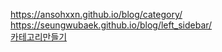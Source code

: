https://ansohxxn.github.io/blog/category/    
https://seungwubaek.github.io/blog/left_sidebar/     
[카테고리만들기](https://x2info.github.io/minimal-mistakes/%EC%B9%B4%ED%85%8C%EA%B3%A0%EB%A6%AC_%EB%A7%8C%EB%93%A4%EA%B8%B0/)
